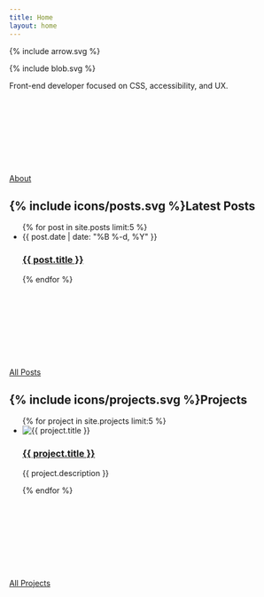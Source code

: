 ```yaml
---
title: Home
layout: home
---
```


{% include arrow.svg %}
<div class="contain">
	<div class="intro">
		<div class="blob-container">
			{% include blob.svg %}
		</div>
		<p>Front-end developer focused on CSS, accessibility, and UX.</p>
		<a class="more" href="/about">About<svg class="more-icon"><use xlink:href="#arrow"></use></svg></a>
	</div>
	<div class="home-posts">
		<h2>{% include icons/posts.svg %}Latest Posts</h2>
		<div class="home-post-list">
			<ul class="post-list">
				{% for post in site.posts limit:5 %}
				<li>
					<span class="post-meta">{{ post.date | date: "%B %-d, %Y" }}</span>
					<h3 class="post-title">
						<a class="post-link" href="{{ post.url | prepend: site.baseurl }}">{{ post.title }}</a>
					</h3>
				</li>
				{% endfor %}
			</ul>
			<a class="more" href="/posts">All Posts<svg class="more-icon"><use xlink:href="#arrow"></use></svg></a>
		</div>
	</div>
	<div class="home-projects">
		<h2>{% include icons/projects.svg %}Projects</h2>
		<div class="home-project-list">
			<ul class="project-list">
				{% for project in site.projects limit:5 %}
				<li>
					<img class="project-image" src="img/projects/{{ project.icon }}" alt="{{ project.title }}">
					<div class="project-info">
						<h3 class="project-title">
							<a class="project-link" href="{{ project.external_url | prepend: site.baseurl }}">{{ project.title }}</a>
						</h3>
						<p class="project-desc">{{ project.description }}</p>
					</div>
				</li>
				{% endfor %}
			</ul>
			<a class="more" href="/projects">All Projects<svg class="more-icon"><use xlink:href="#arrow"></use></svg></a>
		</div>
	</div>
</div>